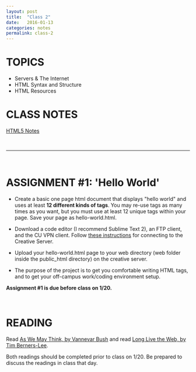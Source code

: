 ```yaml
---
layout: post
title:  "Class 2"
date:   2016-01-13
categories: notes
permalink: class-2
---
```


# TOPICS

 + Servers & The Internet
 + HTML Syntax and Structure
 + HTML Resources


# CLASS NOTES
[HTML5 Notes](http://creative.colorado.edu/~schaal/web/pdf/web-html5.pdf)



<br>

---

<br>

# ASSIGNMENT #1: 'Hello World'
+ Create a basic one page html document that displays "hello world" and uses at least **12 different kinds of tags**. You may re-use tags as many times as you want, but you must use at least 12 unique tags within your page. Save your page as hello-world.html.

+ Download a code editor (I recommend Sublime Text 2), an FTP client, and the CU VPN client. Follow [these instructions](http://creative.colorado.edu/~schaal/web/pdf/creative-server-instructions.pdf) for connecting to the Creative Server. 

+ Upload your hello-world.html page to your web directory (web folder inside the public_html directory) on the creative server.

+ The purpose of the project is to get you comfortable writing HTML tags, and to get your off-campus work/coding environment setup.

**Assignment #1 is due before class on 1/20.**

<br>

# READING
Read [As We May Think, by Vannevar Bush](http://www.theatlantic.com/magazine/archive/1945/07/as-we-may-think/303881/) and read [Long Live the Web, by Tim Berners-Lee](http://ariellehein.com/readings/Berners-Lee-Long-Live-The-Web.pdf).

Both readings should be completed prior to class on 1/20. Be prepared to discuss the readings in class that day. 

